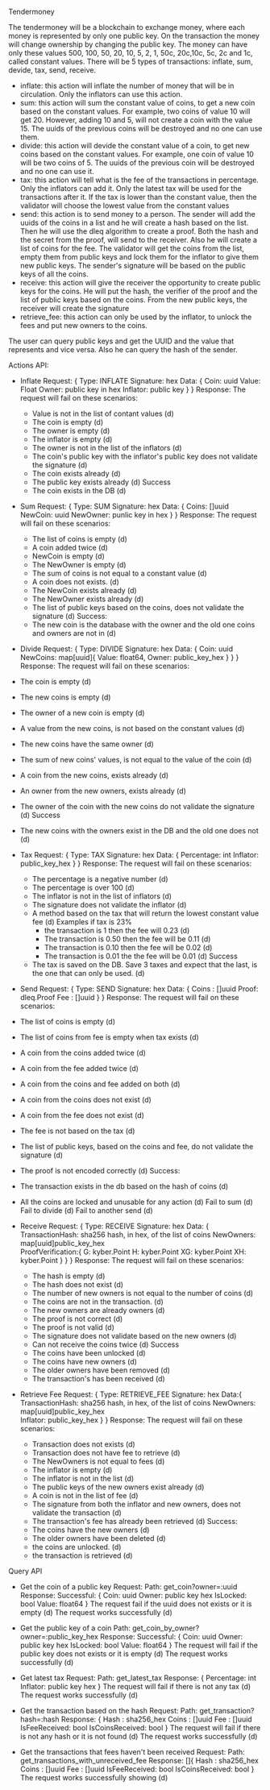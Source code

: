 Tendermoney

The tendermoney will be a blockchain to exchange money, where each money is represented by only one public key.
On the transaction the money will change ownership by changing the public key.
The money can have only these values 500, 100, 50, 20, 10, 5, 2, 1, 50c, 20c,10c, 5c, 2c and 1c, called constant values.
There will be 5 types of transactions: inflate, sum, devide, tax, send, receive.
- inflate: this action will inflate the number of money that will be in circulation.
  Only the inflators can use this action.
- sum: this action will sum the constant value of coins, to get a new coin based on the constant values.
  For example, two coins of value 10 will get 20. However, adding 10 and 5, will not create a coin with the value 15.
  The uuids of the previous coins will be destroyed and no one can use them.
- divide: this action will devide the constant value of a coin, to get new coins based on the constant values.
  For example, one coin of value 10 will be two coins of 5.
  The uuids of the previous coin will be destroyed and no one can use it.
- tax: this action will tell what is the fee of the transactions in percentage.
  Only the inflators can add it. 
  Only the latest tax will be used for the transactions after it.
  If the tax is lower than the constant value, then the validator will choose the lowest value from the constant values
- send: this action is to send money to a person.
  The sender will add the uuids of the coins in a list and he will create a hash based on the list.
  Then he will use the dleq algorithm to create a proof.
  Both the hash and the secret from the proof, will send to the receiver.
  Also he will create a list of coins for the fee.
  The validator will get the coins from the list, empty them from public keys and lock them for the inflator to give them new public keys.
  The sender's signature will be based on the public keys of all the coins.
- receive: this action will give the receiver the opportunity to create public keys for the coins.
  He will put the hash, the verifier of the proof and the list of public keys based on the coins. 
  From the new public keys, the receiver will create the signature
- retrieve_fee: this action can only be used by the inflator, to unlock the fees and put new owners to the coins.

The user can query public keys and get the UUID and the value that represents and vice versa.
Also he can query the hash of the sender.



Actions API:

- Inflate
Request:
{
    Type: INFLATE
    Signature: hex
    Data: {
        Coin: uuid
        Value: Float
        Owner: public key in hex
        Inflator: public key
    }
}
Response:
  The request will fail on these scenarios:
  - Value is not in the list of contant values (d)
  - The coin is empty (d)
  - The owner is empty (d)
  - The inflator is empty (d)
  - The owner is not in the list of the inflators (d)
  - The coin's public key with the inflator's public key does not validate the signature (d)
  - The coin exists already (d)
  - The public key exists already (d)
  Success
  - The coin exists in the DB (d)

- Sum
Request:
{
    Type: SUM
    Signature: hex
    Data: {
        Coins: []uuid 
        NewCoin: uuid
        NewOwner: punlic key in hex
    }
}
Response:
  The request will fail on these scenarios:
  - The list of coins is empty (d)
  - A coin added twice (d)
  - NewCoin is empty (d)
  - The NewOwner is empty (d)
  - The sum of coins is not equal to a constant value (d)
  - A coin does not exists. (d)
  - The NewCoin exists already (d)
  - The NewOwner exists already (d)
  - The list of public keys based on the coins, does not validate the signature (d)
  Success:
  - The new coin is the database with the owner and the old one coins and owners are not in (d)

- Divide
Request:
{
    Type: DIVIDE
    Signature: hex
    Data: {
        Coin: uuid 
        NewCoins: map[uuid]{ Value: float64, Owner: public_key_hex }
    }
}
Response:
 The request will fail on these scenarios:
 - The coin is empty (d)
 - The new coins is empty (d)
 - The owner of a new coin is empty (d)
 - A value from the new coins, is not based on the constant values (d)
 - The new coins have the same owner (d)
 - The sum of new coins' values, is not equal to the value of the coin (d)
 - A coin from the new coins, exists already (d)
 - An owner from the new owners, exists already (d) 
 - The owner of the coin with the new coins do not validate the signature (d)
 Success
 - The new coins with the owners exist in the DB and the old one does not (d)

- Tax
Request:
{
    Type: TAX
    Signature: hex
    Data: {
        Percentage: int
        Inflator: public_key_hex
    }
}
Response:
  The request will fail on these scenarios:
  - The percentage is a negative number (d)
  - The percentage is over 100 (d)
  - The inflator is not in the list of inflators (d)
  - The signature does not validate the inflator (d)
  - A method based on the tax that will return the lowest constant value fee (d)
    Examples if tax is 23%
    - the transaction is 1 then the fee will 0.23 (d)
    - The transaction is 0.50 then the fee will be 0.11 (d)
    - The transaction is 0.10 then the fee will be 0.02 (d)
    - The transaction is 0.01 the the fee will be 0.01 (d)
  Success
  - The tax is saved on the DB. Save 3 taxes and expect that the last, is the one that can only be used. (d)


- Send
Request:
{
    Type: SEND
    Signature: hex
    Data: {
        Coins : []uuid
        Proof:  dleq.Proof
        Fee : []uuid 
    }
}
Response:
 The request will fail on these scenarios:
 - The list of coins is empty (d)
 - The list of coins from fee is empty when tax exists (d)
 - A coin from the coins added twice (d)
 - A coin from the fee added twice (d)
 - A coin from the coins and fee added on both (d)
 - A coin from the coins does not exist (d)
 - A coin from the fee does not exist (d)
 - The fee is not based on the tax  (d)
 - The list of public keys, based on the coins and fee, do not validate the signature (d)
 - The proof is not encoded correctly (d)
 Success:
 - The transaction exists in the db based on the hash of coins (d)
 - All the coins are locked and unusable for any action (d)
   Fail to sum (d)
   Fail to divide (d) 
   Fail to another send (d)


- Receive
Request:
{
    Type: RECEIVE
    Signature: hex
    Data: {
        TransactionHash: sha256 hash, in hex, of the list of coins
        NewOwners: map[uuid]public_key_hex  
        ProofVerification:{
            G: kyber.Point
            H: kyber.Point
            XG: kyber.Point
            XH: kyber.Point
        }
    }
}
Response:
  The request will fail on these scenarios:
  - The hash is empty (d)
  - The hash does not exist (d)
  - The number of new owners is not equal to the number of coins (d)
  - The coins are not in the transaction. (d)
  - The new owners are already owners (d)
  - The proof is not correct (d)
  - The proof is not valid (d)
  - The signature does not validate based on the new owners (d)
  - Can not receive the coins twice (d)
  Success
  - The coins have been unlocked (d)
  - The coins have new owners (d)
  - The older owners have been removed (d)
  - The transaction's has been received (d)

- Retrieve Fee
Request:
{
  Type: RETRIEVE_FEE
  Signature: hex
  Data:{
    TransactionHash: sha256 hash, in hex, of the list of coins
    NewOwners: map[uuid]public_key_hex  
    Inflator: public_key_hex
  }
}
Response:
  The request will fail on these scenarios:
  - Transaction does not exists (d)
  - Transaction does not have fee to retrieve (d)
  - The NewOwners is not equal to fees (d)
  - The inflator is empty (d)
  - The inflator is not in the list (d)
  - The public keys of the new owners exist already (d)
  - A coin is not in the list of fee (d)
  - The signature from both the inflator and new owners, does not validate the transaction (d)
  - The transaction's fee has already been retrieved (d)
  Success:
  - The coins have the new owners (d)
  - The older owners have been deleted (d)
  - the coins are unlocked. (d)
  - the transaction is retrieved (d)


Query API

- Get the coin of a public key
Request:
Path: get_coin?owner=:uuid
Response:
  Successful:
{
    Coin: uuid
    Owner: public key hex
    IsLocked: bool
    Value: float64
}
 The request fail if the uuid does not exists or it is empty (d)
 The request works successfully (d)


- Get the public key of a coin
Path: get_coin_by_owner?owner=:public_key_hex
Response:
  Successful:
{
    Coin: uuid
    Owner: public key hex
    IsLocked: bool
    Value: float64
}
The request will fail if the public key does not exists or it is empty (d)
The request works successfully (d)


- Get latest tax
Request:
Path: get_latest_tax
Response:
{
    Percentage: int
    Inflator: public key hex
}
The request will fail if there is not any tax (d)
The request works successfully (d)

- Get the transaction based on the hash
Request:
Path: get_transaction?hash=:hash
Response:
{
    Hash : sha256_hex
    Coins : []uuid
    Fee : []uuid 
    IsFeeReceived: bool
    IsCoinsReceived: bool
}
The request will fail if there is not any hash or it is not found (d)
The request works successfully (d)

- Get the transactions that fees haven't been received
Request:
Path: get_transactions_with_unreceived_fee
Response:
[]{
    Hash : sha256_hex
    Coins : []uuid
    Fee : []uuid 
    IsFeeReceived: bool
    IsCoinsReceived: bool
}
The request works successfully showing (d)